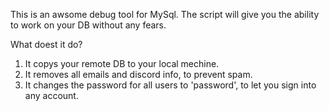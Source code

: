 This is an awsome debug tool for MySql.
The script will give you the ability to work on your DB without any fears.

What doest it do?
1. It copys your remote DB to your local mechine.
2. It removes all emails and discord info, to prevent spam.
3. It changes the password for all users to 'password', to let you sign into any account.